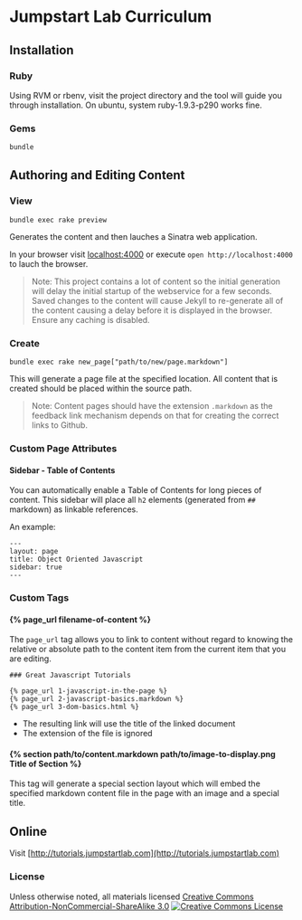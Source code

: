 # Jumpstart Lab Curriculum

## Installation

### Ruby

Using RVM or rbenv, visit the project directory and the tool will guide you through installation. On ubuntu, system ruby-1.9.3-p290 works fine.

### Gems

```bash
bundle
```

## Authoring and Editing Content

### View

```
bundle exec rake preview
```

Generates the content and then lauches a Sinatra web application. 


In your browser visit [localhost:4000](http://localhost:4000) or execute `open http://localhost:4000` to lauch the browser.

> Note: This project contains a lot of content so the initial generation will delay the initial startup of the webservice for a few seconds. Saved changes to the content will cause Jekyll to re-generate all of the content causing a delay before it is displayed in the browser. Ensure any caching is disabled.


### Create

```
bundle exec rake new_page["path/to/new/page.markdown"]
```

This will generate a page file at the specified location. All content that is created should be placed within the source path.

> Note: Content pages should have the extension `.markdown` as the feedback link mechanism depends on that for creating the correct links to Github.

### Custom Page Attributes

#### Sidebar - Table of Contents 

You can automatically enable a Table of Contents for long pieces of content. This sidebar will place all `h2` elements (generated from `##` markdown) as linkable references.

An example:

```
---
layout: page
title: Object Oriented Javascript
sidebar: true
---
```

### Custom Tags

#### {% page_url filename-of-content %}

The `page_url` tag allows you to link to content without regard to knowing the relative or absolute path to the content item from the current item that you are editing.

```
### Great Javascript Tutorials

{% page_url 1-javascript-in-the-page %}
{% page_url 2-javascript-basics.markdown %}
{% page_url 3-dom-basics.html %}
```

* The resulting link will use the title of the linked document
* The extension of the file is ignored


#### {% section path/to/content.markdown path/to/image-to-display.png Title of Section %}

This tag will generate a special section layout which will embed the specified markdown content file in the page with an image and a special title.

## Online

Visit [http://tutorials.jumpstartlab.com](http://tutorials.jumpstartlab.com)

### License

<p>Unless otherwise noted, all materials licensed <a rel="license" href="http://creativecommons.org/licenses/by-nc-sa/3.0/">Creative Commons Attribution-NonCommercial-ShareAlike 3.0</a>&nbsp;<a rel="license" href="http://creativecommons.org/licenses/by-nc-sa/3.0/"><img alt="Creative Commons License" style="border-width:0" src="http://i.creativecommons.org/l/by-nc-sa/3.0/80x15.png" /></a></p>

